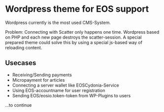 # Wordpress theme for EOS support

Wordpress currently is the most used CMS-System.

Problem: Connecting with Scatter only happens one time. Wordpress based on PHP and each new page destroys the scatter-session. A special prepared theme 
could solve this by using a special js-based way of reloading content.

## Usecases
* Receiving/Sending payments
* Micropayment for articles
* Connecting a server wallet like EOSCydonia-Service
* Using EOS-accountname for user registration
* Sending EOS/eosio.token-token from WP-Plugins to users 


...to continue  

